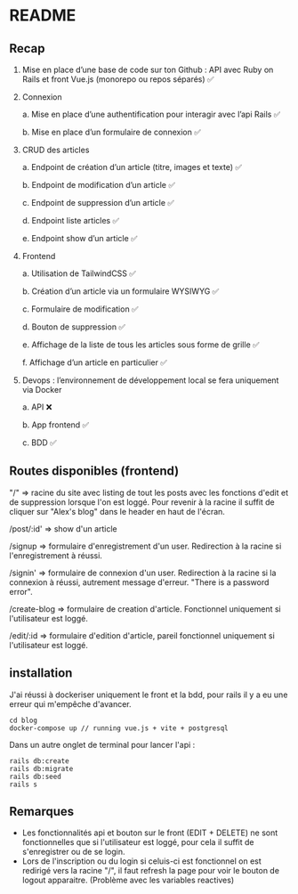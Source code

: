 # README

## Recap

1. Mise en place d’une base de code sur ton Github : API avec Ruby on Rails
et front Vue.js (monorepo ou repos séparés) ✅
2. Connexion

	a. Mise en place d’une authentification pour interagir avec l’api Rails ✅

	b. Mise en place d’un formulaire de connexion ✅

3. CRUD des articles

	a. Endpoint de création d’un article (titre, images et texte) ✅

	b. Endpoint de modification d’un article ✅

	c. Endpoint de suppression d’un article ✅

	d. Endpoint liste articles ✅

	e. Endpoint show d’un article ✅

4. Frontend

	a. Utilisation de TailwindCSS ✅

	b. Création d’un article via un formulaire WYSIWYG ✅

	c. Formulaire de modification ✅

	d. Bouton de suppression ✅

	e. Affichage de la liste de tous les articles sous forme de grille ✅

	f. Affichage d’un article en particulier ✅

5. Devops : l’environnement de développement local se fera uniquement via
Docker

	a. API ❌

	b. App frontend ✅

	c. BDD ✅

## Routes disponibles (frontend)

"/" => racine du site avec listing de tout les posts avec les fonctions d'edit et de suppression lorsque l'on est loggé. Pour revenir à la racine il suffit de cliquer sur "Alex's blog" dans le header en haut de l'écran.

/post/:id' => show d'un article

/signup => formulaire d'enregistrement d'un user. Redirection à la racine si l'enregistrement à réussi.

/signin' => formulaire de connexion d'un user. Redirection à la racine si la connexion à réussi, autrement message d'erreur. "There is a password error".

/create-blog => formulaire de creation d'article. Fonctionnel uniquement si l'utilisateur est loggé.

/edit/:id => formulaire d'edition d'article, pareil fonctionnel uniquement si l'utilisateur est loggé.

## installation

J'ai réussi à dockeriser uniquement le front et la bdd, pour rails il y a eu une erreur qui m'empêche d'avancer.

```
cd blog
docker-compose up // running vue.js + vite + postgresql
```

Dans un autre onglet de terminal pour lancer l'api :
```
rails db:create
rails db:migrate
rails db:seed
rails s
```


## Remarques

- Les fonctionnalités api et bouton sur le front (EDIT + DELETE) ne sont fonctionnelles que si l'utilisateur est loggé, pour cela il suffit de s'enregistrer ou de se login.
- Lors de l'inscription ou du login si celuis-ci est fonctionnel on est redirigé vers la racine "/", il faut refresh la page pour voir le bouton de logout apparaitre. (Problème avec les variables reactives)



